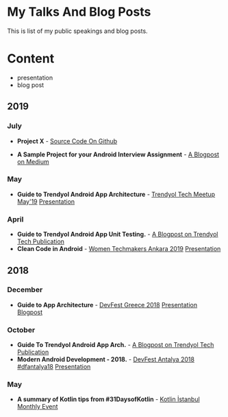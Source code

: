 # My Talks And Blog Posts

This is list of my public speakings and blog posts.

# Content


* presentation
* blog post

## 2019
### July
* **Project X** - [Source Code On Github](https://github.com/muratcanbur/ProjectX)

* **A Sample Project for your Android Interview Assignment** - [A Blogpost on Medium](https://medium.com/@muratcanbur/a-sample-project-for-your-android-interview-assignment-324783e0160f)

### May
* **Guide to Trendyol Android App Architecture** - [Trendyol Tech Meetup May'19](https://www.meetup.com/trendyol/events/260694180/) [Presentation](https://drive.google.com/file/d/18Pjawfxf1JU7E1sP5GcAPpJUA-vY_Rmp/view?usp=sharing)

### April
* **Guide to Trendyol Android App Unit Testing.** - [A Blogpost on Trendyol Tech Publication](https://medium.com/trendyol-tech/guide-to-trendyol-android-app-unit-testing-b4beebb5665b)
* **Clean Code in Android** - [Women Techmakers Ankara 2019](https://www.wtm.gdgankara.org/) [Presentation](https://docs.google.com/presentation/d/1xmOV7_bv4E8YSBuNaQcUWffR3IgNb5AS05o9JV18KWM/edit?usp=sharing)

## 2018

### December
* **Guide to App Architecture** - [DevFest Greece 2018](https://heraklion.googledevelopers.gr/devfest-greece-2018/) [Presentation](https://docs.google.com/presentation/d/14XZZQGOxQaJbEm6aQXpjS2jCTdnyYaKTLBrNpxELyBY/edit?usp=sharing)
[Blogpost](https://medium.com/@muratcanbur/a-blogpost-about-my-presentation-guide-to-app-architecture-179f3e475cb0)

### October
* **Guide To Trendyol Android App Arch.** - [A Blogpost on Trendyol Tech Publication](https://medium.com/trendyol-tech/guide-to-trendyol-android-app-arch-d2a6a300d841)
* **Modern Android Development  - 2018.** - [DevFest Antalya 2018 #dfantalya18](https://www.meetup.com/tr-TR/GDGAntalya/events/253682295/) [Presentation](https://docs.google.com/presentation/d/1uHv0QIX7SX64wr4YoXTf2XAwH4Fc7QRrg-uj16aHJe8/edit?usp=sharing)

### May
* **A summary of Kotlin tips from #31DaysofKotlin** - [Kotlin İstanbul Monthly Event](https://www.meetup.com/tr-TR/Kotlin-%C4%B0stanbul/events/249968961/)
